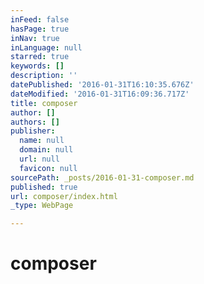 ```yaml
---
inFeed: false
hasPage: true
inNav: true
inLanguage: null
starred: true
keywords: []
description: ''
datePublished: '2016-01-31T16:10:35.676Z'
dateModified: '2016-01-31T16:09:36.717Z'
title: composer
author: []
authors: []
publisher:
  name: null
  domain: null
  url: null
  favicon: null
sourcePath: _posts/2016-01-31-composer.md
published: true
url: composer/index.html
_type: WebPage

---
```

# composer